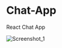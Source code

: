 # Chat-App
React Chat App


![Screenshot_1](https://user-images.githubusercontent.com/70021191/180604197-371959ed-672f-4133-b314-877ab7208437.jpg)
